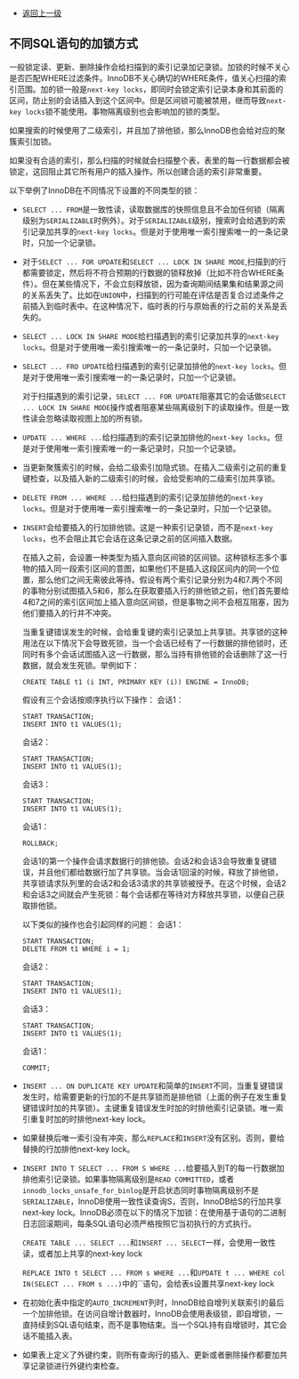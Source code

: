 * [返回上一级](../InnoDB锁与事物模型.md)

## 不同SQL语句的加锁方式
一般锁定读、更新、删除操作会给扫描到的索引记录加记录锁。加锁的时候不关心是否匹配WHERE过滤条件。InnoDB不关心确切的WHERE条件，值关心扫描的索引范围。加的锁一般是`next-key locks`，即同时会锁定索引记录本身和其前面的区间，防止别的会话插入到这个区间中。但是区间锁可能被禁用，继而导致`next-key locks`锁不能使用。事物隔离级别也会影响加的锁的类型。

如果搜索的时候使用了二级索引，并且加了排他锁，那么InnoDB也会给对应的聚簇索引加锁。

如果没有合适的索引，那么扫描的时候就会扫描整个表，表里的每一行数据都会被锁定，这回阻止其它所有用户的插入操作。所以创建合适的索引非常重要。

以下举例了InnoDB在不同情况下设置的不同类型的锁：

* `SELECT ... FROM`是一致性读，读取数据库的快照信息且不会加任何锁（隔离级别为`SERIALIZABLE`时例外）。对于`SERIALIZABLE`级别，搜索时会给遇到的索引记录加共享的`next-key locks`。但是对于使用唯一索引搜索唯一的一条记录时，只加一个记录锁。
* 对于`SELECT ... FOR UPDATE`和`SELECT ... LOCK IN SHARE MODE`,扫描到的行都需要锁定，然后将不符合预期的行数据的锁释放掉（比如不符合WHERE条件）。但在某些情况下，不会立刻释放锁，因为查询期间结果集和结果源之间的关系丢失了。比如在`UNION`中，扫描到的行可能在评估是否复合过滤条件之前插入到临时表中。在这种情况下，临时表的行与原始表的行之前的关系是丢失的。
* `SELECT ... LOCK IN SHARE MODE`给扫描遇到的索引记录加共享的`next-key locks`。但是对于使用唯一索引搜索唯一的一条记录时，只加一个记录锁。
* `SELECT ... FRO UPDATE`给扫描遇到的索引记录加排他的`next-key locks`。但是对于使用唯一索引搜索唯一的一条记录时，只加一个记录锁。

    对于扫描遇到的索引记录，`SELECT ... FOR UPDATE`阻塞其它的会话做`SELECT ... LOCK IN SHARE MODE`操作或者阻塞某些隔离级别下的读取操作。但是一致性读会忽略读取视图上加的所有锁。
* `UPDATE ... WHERE ...`给扫描遇到的索引记录加排他的`next-key locks`。但是对于使用唯一索引搜索唯一的一条记录时，只加一个记录锁。
* 当更新聚簇索引的时候，会给二级索引加隐式锁。在插入二级索引之前的重复键检查，以及插入新的二级索引的时候，会给受影响的二级索引加共享锁。
* `DELETE FROM ... WHERE ...`给扫描遇到的索引记录加排他的`next-key locks`。但是对于使用唯一索引搜索唯一的一条记录时，只加一个记录锁。
* `INSERT`会给要插入的行加排他锁。这是一种索引记录锁，而不是`next-key locks`，也不会阻止其它会话在这条记录之前的区间插入数据。

    在插入之前，会设置一种类型为插入意向区间锁的区间锁。这种锁标志多个事物的插入同一段索引区间的意图，如果他们不是插入这段区间内的同一个位置，那么他们之间无需彼此等待。假设有两个索引记录分别为4和7.两个不同的事物分别试图插入5和6，那么在获取要插入行的排他锁之前，他们首先要给4和7之间的索引区间加上插入意向区间锁，但是事物之间不会相互阻塞，因为他们要插入的行并不冲突。

    当重复键错误发生的时候，会给重复键的索引记录加上共享锁。共享锁的这种用法在以下情况下会导致死锁，当一个会话已经有了一行数据的排他锁时，还同时有多个会话试图插入这一行数据，那么当持有排他锁的会话删除了这一行数据，就会发生死锁。举例如下：

    ~~~
    CREATE TABLE t1 (i INT, PRIMARY KEY (i)) ENGINE = InnoDB;
    ~~~
    假设有三个会话按顺序执行以下操作：
    会话1：
    ~~~
    START TRANSACTION;
    INSERT INTO t1 VALUES(1);
    ~~~
    会话2：
    ~~~
    START TRANSACTION;
    INSERT INTO t1 VALUES(1);
    ~~~
    会话3：
    ~~~
    START TRANSACTION;
    INSERT INTO t1 VALUES(1);
    ~~~
    会话1：
    ~~~
    ROLLBACK;
    ~~~
    会话1的第一个操作会请求数据行的排他锁。会话2和会话3会导致重复键错误，并且他们都给数据行加了共享锁。当会话1回滚的时候，释放了排他锁，共享锁请求队列里的会话2和会话3请求的共享锁被授予。在这个时候，会话2和会话3之间就会产生死锁：每个会话都在等待对方释放共享锁，以便自己获取排他锁。

    以下类似的操作也会引起同样的问题：
    会话1：
    ~~~
    START TRANSACTION;
    DELETE FROM t1 WHERE i = 1;
    ~~~
    会话2：
    ~~~
    START TRANSACTION;
    INSERT INTO t1 VALUES(1);
    ~~~
    会话3：
    ~~~
    START TRANSACTION;
    INSERT INTO t1 VALUES(1);
    ~~~
    会话1：
    ~~~
    COMMIT;
    ~~~
* `INSERT ... ON DUPLICATE KEY UPDATE`和简单的`INSERT`不同，当重复键错误发生时，给需要更新的行加的不是共享锁而是排他锁（上面的例子在发生重复键错误时加的共享锁）。主键重复错误发生时加的时排他索引记录锁。唯一索引重复时加的时排他next-key lock。
* 如果替换后唯一索引没有冲突，那么`REPLACE`和`INSERT`没有区别。否则，要给替换的行加排他next-key lock。
* `INSERT INTO T SELECT ... FROM S WHERE ...`给要插入到T的每一行数据加排他索引记录锁。如果事物隔离级别是`READ COMMITTED`，或者`innodb_locks_unsafe_for_binlog`是开启状态同时事物隔离级别不是`SERIALIZABLE`，InnoDB使用一致性读查询S，否则，InnoDB给S的行加共享next-key lock。InnoDB必须在以下的情况下加锁：在使用基于语句的二进制日志回滚期间，每条SQL语句必须严格按照它当初执行的方式执行。

    `CREATE TABLE ... SELECT ...`和`INSERT ... SELECT`一样，会使用一致性读，或者加上共享的next-key lock

    `REPLACE INTO t SELECT ... FROM s WHERE ...`和`UPDATE t ... WHERE col IN(SELECT ... FROM s ...)`中的``语句，会给表s设置共享next-key lock
* 在初始化表中指定的`AUTO_INCREMENT`列时，InnoDB给自增列关联索引的最后一个加排他锁。在访问自增计数器时，InnoDB会使用表级锁，即自增锁，一直持续到SQL语句结束，而不是事物结束。当一个SQL持有自增锁时，其它会话不能插入表。
* 如果表上定义了外键约束，则所有查询行的插入、更新或者删除操作都要加共享记录锁进行外键约束检查。


















